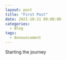 ```yaml
---
layout: post
title: "First Post"
date: 2021-10-21 09:00:00
categories:
  - Blog
tags:
  - Announcement
---
```

Starting the journey
